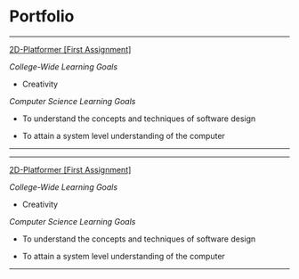 # Portfolio


***

[2D-Platformer [First Assignment]](https://github.com/heytoshi/2D-Platformer)

*College-Wide Learning Goals*

+ Creativity
 
 *Computer Science Learning Goals* 
 
+ To	understand	the	concepts	and	techniques	of software	design

+ To	attain	a	system	level	understanding	of	the	computer

***

***

[2D-Platformer [First Assignment]](https://github.com/heytoshi/2D-Platformer)

*College-Wide Learning Goals*

+ Creativity
 
 *Computer Science Learning Goals* 
 
+ To	understand	the	concepts	and	techniques	of software	design

+ To	attain	a	system	level	understanding	of	the	computer

***
